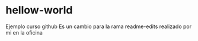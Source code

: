 # hellow-world
Ejemplo curso github
Es un cambio para la rama readme-edits realizado por mi en la oficina

